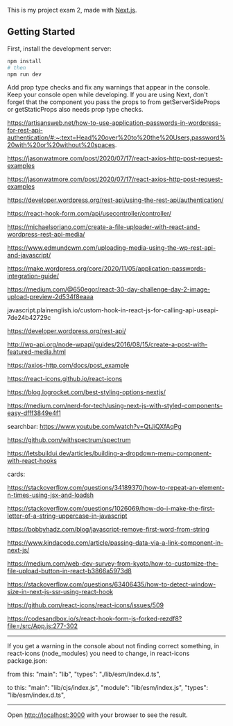 This is my project exam 2, made with [Next.js](https://nextjs.org/).

## Getting Started

First, install the development server:

```bash
npm install
# then
npm run dev
```

Add prop type checks and fix any warnings that appear in the console. Keep your console open while developing. If you are using Next, don't forget that the component you pass the props to from getServerSideProps or getStaticProps also needs prop type checks.

https://artisansweb.net/how-to-use-application-passwords-in-wordpress-for-rest-api-authentication/#:~:text=Head%20over%20to%20the%20Users,password%20with%20or%20without%20spaces.

https://jasonwatmore.com/post/2020/07/17/react-axios-http-post-request-examples

https://jasonwatmore.com/post/2020/07/17/react-axios-http-post-request-examples

https://developer.wordpress.org/rest-api/using-the-rest-api/authentication/

https://react-hook-form.com/api/usecontroller/controller/

https://michaelsoriano.com/create-a-file-uploader-with-react-and-wordpress-rest-api-media/

https://www.edmundcwm.com/uploading-media-using-the-wp-rest-api-and-javascript/

https://make.wordpress.org/core/2020/11/05/application-passwords-integration-guide/

https://medium.com/@650egor/react-30-day-challenge-day-2-image-upload-preview-2d534f8eaaa

javascript.plainenglish.io/custom-hook-in-react-js-for-calling-api-useapi-7de24b42729c

https://developer.wordpress.org/rest-api/

http://wp-api.org/node-wpapi/guides/2016/08/15/create-a-post-with-featured-media.html

https://axios-http.com/docs/post_example

https://react-icons.github.io/react-icons

https://blog.logrocket.com/best-styling-options-nextjs/

https://medium.com/nerd-for-tech/using-next-js-with-styled-components-easy-dfff3849e4f1

searchbar: https://www.youtube.com/watch?v=QtJiQXfAqPg

https://github.com/withspectrum/spectrum

https://letsbuildui.dev/articles/building-a-dropdown-menu-component-with-react-hooks

cards:

https://stackoverflow.com/questions/34189370/how-to-repeat-an-element-n-times-using-jsx-and-loadsh

https://stackoverflow.com/questions/1026069/how-do-i-make-the-first-letter-of-a-string-uppercase-in-javascript

https://bobbyhadz.com/blog/javascript-remove-first-word-from-string

https://www.kindacode.com/article/passing-data-via-a-link-component-in-next-js/

https://medium.com/web-dev-survey-from-kyoto/how-to-customize-the-file-upload-button-in-react-b3866a5973d8

https://stackoverflow.com/questions/63406435/how-to-detect-window-size-in-next-js-ssr-using-react-hook

https://github.com/react-icons/react-icons/issues/509

https://codesandbox.io/s/react-hook-form-js-forked-rezdf8?file=/src/App.js:277-302

---

If you get a warning in the console about not finding correct something,
in react-icons (node_modules) you need to change, in react-icons package.json:

from this:
"main": "lib",
"types": "./lib/esm/index.d.ts",

to this:
"main": "lib/cjs/index.js",
"module": "lib/esm/index.js",
"types": "lib/esm/index.d.ts",

---

Open [http://localhost:3000](http://localhost:3000) with your browser to see the result.
